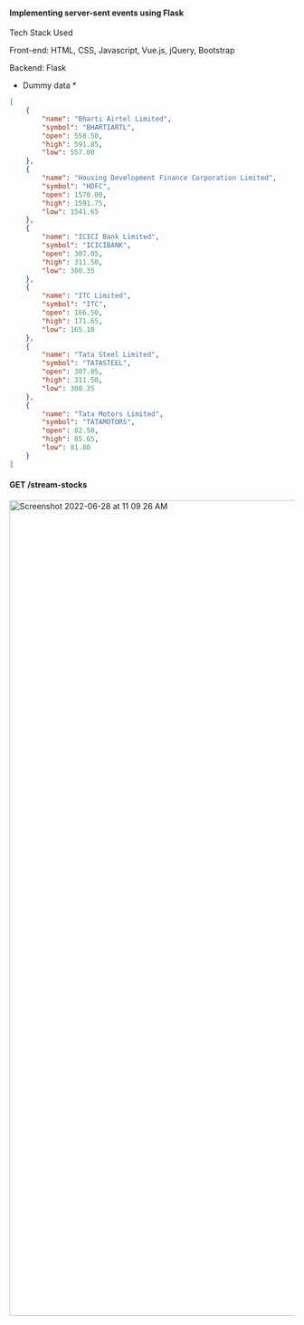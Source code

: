 #### Implementing server-sent events using Flask

Tech Stack Used

Front-end: HTML, CSS, Javascript, Vue.js, jQuery, Bootstrap

Backend: Flask

* Dummy data *

```json
[
    {
        "name": "Bharti Airtel Limited",
        "symbol": "BHARTIARTL",
        "open": 558.50,
        "high": 591.85,
        "low": 557.00
    },
    {
        "name": "Housing Development Finance Corporation Limited",
        "symbol": "HDFC",
        "open": 1570.00,
        "high": 1591.75,
        "low": 1541.65
    },
    {
        "name": "ICICI Bank Limited",
        "symbol": "ICICIBANK",
        "open": 307.05,
        "high": 311.50,
        "low": 300.35
    },
    {
        "name": "ITC Limited",
        "symbol": "ITC",
        "open": 166.50,
        "high": 171.65,
        "low": 165.10
    },
    {
        "name": "Tata Steel Limited",
        "symbol": "TATASTEEL",
        "open": 307.05,
        "high": 311.50,
        "low": 300.35
    },
    {
        "name": "Tata Motors Limited",
        "symbol": "TATAMOTORS",
        "open": 82.50,
        "high": 85.65,
        "low": 81.80
    }
]
```

#### GET /stream-stocks 

<img width="1440" alt="Screenshot 2022-06-28 at 11 09 26 AM" src="https://user-images.githubusercontent.com/77115883/176102867-eb35002b-98ad-4101-8626-cf3ee11ab75f.png">

